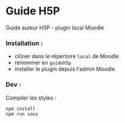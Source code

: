 # Guide H5P

Guide auteur H5P - plugin local Moodle

### Installation :

- clôner dans le répertoire `local` de Moodle
- renommer en `guideh5p`
- installer le plugin depuis l'admin Moodle

### Dev :

Compiler les styles : 

```shell
npm install
npm run sass
```